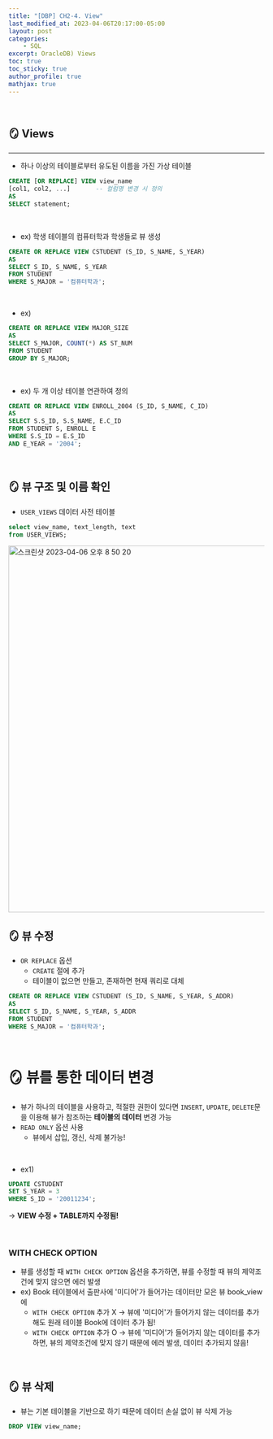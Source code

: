 ```yaml
---
title: "[DBP] CH2-4. View"
last_modified_at: 2023-04-06T20:17:00-05:00
layout: post
categories:
    - SQL
excerpt: OracleDB) Views
toc: true
toc_sticky: true
author_profile: true
mathjax: true
---
```


<br>

## 🪞 Views
---

- 하나 이상의 테이블로부터 유도된 이름을 가진 가상 테이블

```sql
CREATE [OR REPLACE] VIEW view_name
[col1, col2, ...]       -- 컬럼명 변경 시 정의
AS
SELECT statement;       
```

<br>

- ex) 학생 테이블의 컴퓨터학과 학생들로 뷰 생성
```sql
CREATE OR REPLACE VIEW CSTUDENT (S_ID, S_NAME, S_YEAR)
AS
SELECT S_ID, S_NAME, S_YEAR
FROM STUDENT
WHERE S_MAJOR = '컴퓨터학과';
```

<br>

- ex)
```sql
CREATE OR REPLACE VIEW MAJOR_SIZE
AS
SELECT S_MAJOR, COUNT(*) AS ST_NUM
FROM STUDENT
GROUP BY S_MAJOR;
```

<br>

- ex) 두 개 이상 테이블 연관하여 정의
```sql
CREATE OR REPLACE VIEW ENROLL_2004 (S_ID, S_NAME, C_ID)
AS
SELECT S.S_ID, S.S_NAME, E.C_ID
FROM STUDENT S, ENROLL E
WHERE S.S_ID = E.S_ID 
AND E_YEAR = '2004';
```

<br>

## 🪞 뷰 구조 및 이름 확인
-  `USER_VIEWS` 데이터 사전 테이블 
```sql
select view_name, text_length, text 
from USER_VIEWS;
```   
<img width="722" alt="스크린샷 2023-04-06 오후 8 50 20" src="https://user-images.githubusercontent.com/53086873/230368985-12e6243d-1395-4da4-b09b-606feca1e783.png">

<br>

## 🪞 뷰 수정
- `OR REPLACE` 옵션
    - `CREATE` 절에 추가
    - 테이블이 없으면 만들고, 존재하면 현재 쿼리로 대체

```sql
CREATE OR REPLACE VIEW CSTUDENT (S_ID, S_NAME, S_YEAR, S_ADDR)
AS
SELECT S_ID, S_NAME, S_YEAR, S_ADDR
FROM STUDENT
WHERE S_MAJOR = '컴퓨터학과';
```

<br>

# 🪞 뷰를 통한 데이터 변경
- 뷰가 하나의 테이블을 사용하고, 적절한 권한이 있다면 `INSERT`, `UPDATE`, `DELETE`문을 이용해 뷰가 참조하는 **테이블의 데이터** 변경 가능
- `READ ONLY` 옵션 사용
    - 뷰에서 삽입, 갱신, 삭제 불가능!

<br>

- ex1) 
```sql
UPDATE CSTUDENT
SET S_YEAR = 3
WHERE S_ID = '20011234';
```
-> **VIEW 수정 + TABLE까지 수정됨!**

<br>

### WITH CHECK OPTION
- 뷰를 생성할 때 `WITH CHECK OPTION` 옵션을 추가하면, 뷰를 수정할 때 뷰의 제약조건에 맞지 않으면 에러 발생
- ex) Book 테이블에서 출판사에 '미디어'가 들어가는 데이터만 모은 뷰 book_view에
    - `WITH CHECK OPTION` 추가 X -> 뷰에 '미디어'가 들어가지 않는 데이터를 추가해도 원래 테이블 Book에 데이터 추가 됨!
    - `WITH CHECK OPTION` 추가 O -> 뷰에 '미디어'가 들어가지 않는 데이터를 추가하면, 뷰의 제약조건에 맞지 않기 때문에 에러 발생, 데이터 추가되지 않음!

<br>

## 🪞 뷰 삭제
- 뷰는 기본 테이블을 기반으로 하기 때문에 데이터 손실 없이 뷰 삭제 가능
```sql
DROP VIEW view_name;
```